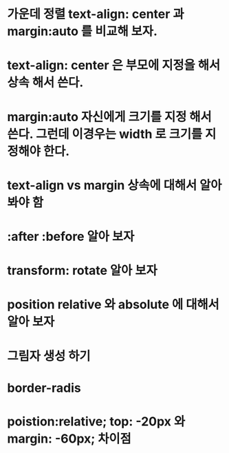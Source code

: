 # 가운데 정렬 text-align: center 과  margin:auto 를 비교해 보자.
# text-align: center 은 부모에 지정을 해서 상속 해서 쓴다.
# margin:auto 자신에게 크기를 지정 해서 쓴다. 그런데 이경우는 width 로 크기를 지정해야 한다.
# text-align vs margin 상속에 대해서 알아 봐야 함

# :after :before 알아 보자
# transform: rotate 알아 보자
# position relative 와 absolute 에 대해서 알아 보자
# 그림자 생성 하기 
# border-radis

# poistion:relative; top: -20px 와 margin: -60px; 차이점
